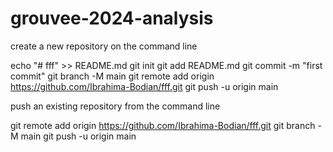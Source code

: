 # grouvee-2024-analysis

create a new repository on the command line

echo "# fff" >> README.md
git init
git add README.md
git commit -m "first commit"
git branch -M main
git remote add origin https://github.com/Ibrahima-Bodian/fff.git
git push -u origin main


push an existing repository from the command line

git remote add origin https://github.com/Ibrahima-Bodian/fff.git
git branch -M main
git push -u origin main
